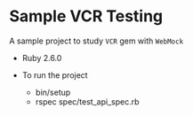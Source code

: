 # Sample VCR Testing

A sample project to study `VCR` gem with `WebMock`

* Ruby 2.6.0

* To run the project
  - bin/setup
  - rspec spec/test_api_spec.rb
